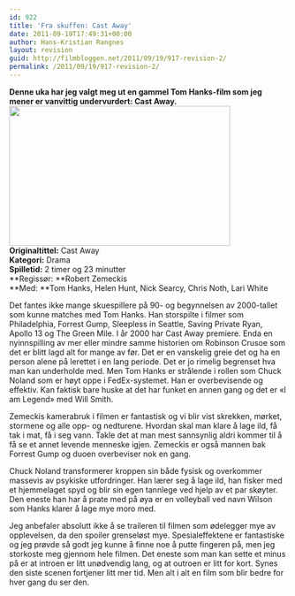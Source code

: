 ```yaml
---
id: 922
title: 'Fra skuffen: Cast Away'
date: 2011-09-19T17:49:31+00:00
author: Hans-Kristian Rangnes
layout: revision
guid: http://filmbloggen.net/2011/09/19/917-revision-2/
permalink: /2011/09/19/917-revision-2/
---
```

**Denne uka har jeg valgt meg ut en gammel Tom Hanks-film som jeg mener er vanvittig undervurdert: Cast Away.**  
<a href="http://filmbloggen.net/?attachment_id=920" rel="attachment wp-att-920"><img class="alignnone size-large wp-image-920" src="http://filmbloggen.net/wp-content/uploads//2011/09/cab-620x413.jpg" alt="" width="400" height="253" /><br /> </a>**Originaltittel:** Cast Away  
**Kategori:** Drama  
**Spilletid:** 2 timer og 23 minutter  
**Regissør: **Robert Zemeckis  
**Med: **Tom Hanks, Helen Hunt, Nick Searcy, Chris Noth, Lari White

Det fantes ikke mange skuespillere på 90- og begynnelsen av 2000-tallet som kunne matches med Tom Hanks. Han storspilte i filmer som Philadelphia, Forrest Gump, Sleepless in Seattle, Saving Private Ryan, Apollo 13 og The Green Mile. I år 2000 har Cast Away premiere. Enda en nyinnspilling av mer eller mindre samme historien om Robinson Crusoe som det er blitt lagd alt for mange av før. Det er en vanskelig greie det og ha en person alene på lerettet i en lang periode. Det er jo rimelig begrenset hva man kan underholde med. Men Tom Hanks er strålende i rollen som Chuck Noland som er høyt oppe i FedEx-systemet. Han er overbevisende og effektiv. Kan faktisk bare huske at det har funket en annen gang og det er &laquo;I am Legend&raquo; med Will Smith.

Zemeckis kamerabruk i filmen er fantastisk og vi blir vist skrekken, mørket, stormene og alle opp- og nedturene. Hvordan skal man klare å lage ild, få tak i mat, få i seg vann. Takle det at man mest sannsynlig aldri kommer til å få se et annet levende menneske igjen. Zemeckis er også mannen bak Forrest Gump og duoen overbeviser nok en gang.

Chuck Noland transformerer kroppen sin både fysisk og overkommer massevis av psykiske utfordringer. Han lærer seg å lage ild, han fisker med et hjemmelaget spyd og blir sin egen tannlege ved hjelp av et par skøyter. Den eneste han har å prate med på øya er en volleyball ved navn Wilson som Hanks klarer å lage mye moro med.

Jeg anbefaler absolutt ikke å se traileren til filmen som ødelegger mye av opplevelsen, da den spoiler grenseløst mye. Spesialeffektene er fantastiske og jeg prøvde så godt jeg kunne å finne noe å putte fingeren på, men jeg storkoste meg gjennom hele filmen. Det eneste som man kan sette et minus på er at introen er litt unødvendig lang, og at outroen er litt for kort. Synes den siste scenen fortjener litt mer tid. Men alt i alt en film som blir bedre for hver gang du ser den.